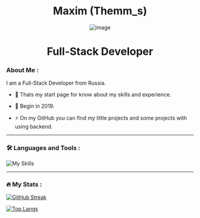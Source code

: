 <h1 align="center">Maxim (Themm_s)</h1> 
<div align="center">
        
![image](https://www.codewars.com/users/Themms/badges/large)

</div>

<h1 align="center">Full-Stack Developer</h1>

### About Me :
        
I am a Full-Stack Developer from Russia.

- :telescope: Thats my start page for know about my skills and experience.

- :seedling: Begin in 2019.

- :zap: On my GitHub you can find my little projects and some projects with using backend.

- ---

### :hammer_and_wrench: Languages and Tools :

![My Skills](https://skillicons.dev/icons?i=html,css,scss,tailwind,js,ts,react,redux,nextjs,vue,svelte,vite,express,mongo,mysql,docker,nginx,npm,gitlab,bash,bun,arch,php,laravel,bots,figma,linux)

---

### :fire: My Stats :



        
[![GitHub Streak](http://github-readme-streak-stats.herokuapp.com?user=themm-s&theme=dark&background=000000)](https://git.io/streak-stats)
        
[![Top Langs](https://github-readme-stats.vercel.app/api/top-langs/?username=themm-s&layout=compact&theme=vision-friendly-dark)](https://github.com/anuraghazra/github-readme-stats)

    
    
